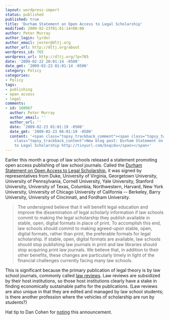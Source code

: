 ```yaml
---
layout: wordpress-import
status: published
published: true
title: 'Durham Statement on Open Access to Legal Scholarship'
modified: 2009-02-23T01:01:14+00:00
author: Peter Murray
author_login: lyrdor
author_email: jester@dltj.org
author_url: http://dltj.org/about
wordpress_id: 765
wordpress_url: http://dltj.org/?p=765
date: '2009-02-22 20:01:14 -0500'
date_gmt: '2009-02-23 01:01:14 -0500'
category: Policy
categories:
- Policy
tags:
- publishing
- open access
- legal
comments:
- id: 160067
  author: Peter Murray
  author_email: ''
  author_url: ''
  date: '2009-02-23 01:01:19 -0500'
  date_gmt: '2009-02-23 06:01:19 -0500'
  content: '<span class="topsy_trackback_comment"><span class="topsy_twitter_username"><span
    class="topsy_trackback_content">New blog post: Durham Statement on Open Access
    to Legal Scholarship http://tinyurl.com/bxqcdu</span></span>'
---
```

<p>Earlier this month a group of law schools released a statement promoting open access publishing of law school journals.  Called the <a href="http://cyber.law.harvard.edu/publications/durhamstatement" title="Durham Statement on Open Access to Legal Scholarship | Berkman Center">Durham Statement on Open Access to Legal Scholarship</a>, it was signed by representatives from Duke, University of Virginia, Georgetown University, University of Pennsylvania, Cornell University, Yale University, Stanford University, University of Texas, Columbia, Northwestern, Harvard, New York University, University of Chicago University of California -- Berkeley, Barry University, University of Cincinnati, and Fordham University.<br />
<blockquote>The undersigned believe that it will benefit legal education and improve the dissemination of legal scholarly information if law schools commit to making the legal scholarship they publish available in stable, open, digital formats in place of print. To accomplish this end, law schools should commit to making agreed-upon stable, open, digital formats, rather than print, the preferable formats for legal scholarship. If stable, open, digital formats are available, law schools should stop publishing law journals in print and law libraries should stop acquiring print law journals. We believe that, in addition to their other benefits, these changes are particularly timely in light of the financial challenges currently facing many law schools.</p></blockquote>
<p>This is significant because the primary publication of legal theory is by law school journals, commonly called <a href="http://en.wikipedia.org/wiki/Law_review" title="Law review article in Wikipedia">law reviews</a>.  Law reviews are subsidized by their host institutions, so those host institutions clearly have a stake in finding economically sustainable paths for the publications.  (Law reviews are also unique in that they are edited and managed by law school students; is there another profession where the vehicles of scholarship are run by students?)</p>
<p>Hat tip to Dan Cohen for <a href="http://twitter.com/dancohen/statuses/1234331075" title="Twitter / Dan Cohen: Big law schools issue "Dur ...">noting</a> this announcement.</p>
